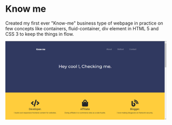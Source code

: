 # Know me
Created my first ever "Know-me" business type of webpage in practice on few concepts like 
containers, fluid-container, div element in HTML 5 and CSS 3 to keep the things in flow.


<img src = "https://github.com/Zubair-droid/Know-me/blob/master/-snaps/Capture.PNG" >
